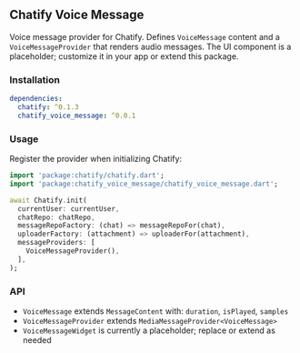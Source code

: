 ## Chatify Voice Message

Voice message provider for Chatify. Defines `VoiceMessage` content and a `VoiceMessageProvider` that renders audio messages. The UI component is a placeholder; customize it in your app or extend this package.

### Installation

```yaml
dependencies:
  chatify: ^0.1.3
  chatify_voice_message: ^0.0.1
```

### Usage

Register the provider when initializing Chatify:

```dart
import 'package:chatify/chatify.dart';
import 'package:chatify_voice_message/chatify_voice_message.dart';

await Chatify.init(
  currentUser: currentUser,
  chatRepo: chatRepo,
  messageRepoFactory: (chat) => messageRepoFor(chat),
  uploaderFactory: (attachment) => uploaderFor(attachment),
  messageProviders: [
    VoiceMessageProvider(),
  ],
);
```

### API

- `VoiceMessage` extends `MessageContent` with: `duration`, `isPlayed`, `samples`
- `VoiceMessageProvider` extends `MediaMessageProvider<VoiceMessage>`
- `VoiceMessageWidget` is currently a placeholder; replace or extend as needed
